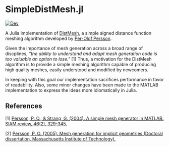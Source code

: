 # SimpleDistMesh.jl

[![Dev](https://img.shields.io/badge/docs-dev-blue.svg)](https://alex-nunn.github.io/SimpleDistMesh/)

A Julia implementation of [DistMesh](http://persson.berkeley.edu/distmesh/), a simple signed distance function meshing algorithm developed by [Per-Olof Persson](http://persson.berkeley.edu/).

 Given the importance of mesh generation across a broad range of discplines, _"the ability to understand and adapt mesh generation code is too valuable an option to lose."_ [1] Thus, a motivation for the DistMesh algorithm is to provide a simple meshing algorithm capable of producing high quality meshes, easily understood and modified by newcomers. 
 
In keeping with this goal our implementation sacrifices performance in favor of readability. Also, some minor changes have been made to the MATLAB implementation to express the ideas more idiomatically in Julia.

## References
[1] [Persson, P. O., & Strang, G. (2004). A simple mesh generator in MATLAB. SIAM review, 46(2), 329-345.](https://doi.org/10.1137/S0036144503429121)

[2] [Persson, P. O. (2005). Mesh generation for implicit geometries (Doctoral dissertation, Massachusetts Institute of Technology).](http://dspace.mit.edu/handle/1721.1/27866)